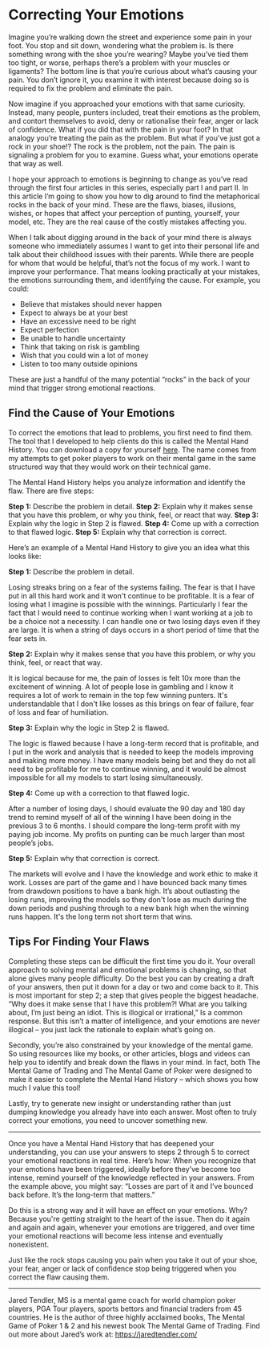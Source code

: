 # Correcting Your Emotions


Imagine you’re walking down the street and experience some pain in your foot. You stop and sit down, wondering what the problem is. Is there something wrong with the shoe you’re wearing? Maybe you’ve tied them too tight, or worse, perhaps there’s a problem with your muscles or ligaments? The bottom line is that you’re curious about what’s causing your pain. You don’t ignore it, you examine it with interest because doing so is required to fix the problem and eliminate the pain.

Now imagine if you approached your emotions with that same curiosity. Instead, many people, punters included, treat their emotions as the problem, and contort themselves to avoid, deny or rationalise their fear, anger or lack of confidence. What if you did  that with the pain in your foot? In that analogy you’re treating the pain as the problem. But what if you’ve just got a rock in your shoe!? The rock is the problem, not the pain. The pain is signaling a problem for you to examine. Guess what, your emotions operate that way as well.

I hope your approach to emotions is beginning to change as you’ve read through the first four articles in this series, especially part I and part II. In this article I’m going to show you how to dig around to find the metaphorical rocks in the back of your mind. These are the flaws, biases, illusions, wishes, or hopes that affect your perception of punting, yourself, your model, etc. They are the real cause of the costly mistakes affecting you. 

When I talk about digging around in the back of your mind there is always someone who immediately assumes I want to get into their personal life and talk about their childhood issues with their parents. While there are people for whom that would be helpful, that’s not the focus of my work. I want to improve your performance. That means looking practically at your mistakes, the emotions surrounding them, and identifying the cause. For example, you could:

- Believe that mistakes should never happen
- Expect to always be at your best
- Have an excessive need to be right
- Expect perfection
- Be unable to handle uncertainty
- Think that taking on risk is gambling
- Wish that you could win a lot of money
- Listen to too many outside opinions

These are just a handful of the many potential “rocks” in the back of your mind that trigger strong emotional reactions.


## Find the Cause of Your Emotions

To correct the emotions that lead to problems, you first need to find them. The tool that I developed to help clients do this is called the Mental Hand History. You can download a copy for yourself [here](https://jaredtendler.com/worksheets/). The name comes from my attempts to get poker players to work on their mental game in the same structured way that they would work on their technical game. 

The Mental Hand History helps you analyze information and identify the flaw. There are five steps:

**Step 1:** Describe the problem in detail.
**Step 2:** Explain why it makes sense that you have this problem, or why you think, feel, or react that way.
**Step 3:** Explain why the logic in Step 2 is flawed.
**Step 4:** Come up with a correction to that flawed logic.
**Step 5:** Explain why that correction is correct.

Here’s an example of a Mental Hand History to give you an idea what this looks like:

**Step 1:** Describe the problem in detail.

Losing streaks bring on a fear of the systems failing. The fear is that I have put in all this hard work and it won't continue to be profitable. It is a fear of losing what I imagine is possible with the winnings. Particularly I fear the fact that I would need to continue working when I want working at a job to be a choice not a necessity. I can handle one or two losing days even if they are large. It is when a string of days occurs in a short period of time that the fear sets in.

**Step 2:** Explain why it makes sense that you have this problem, or why you think, feel, or react that way.

It is logical because for me, the pain of losses is felt 10x more than the excitement of winning. A lot of people lose in gambling and I know it requires a lot of work to remain in the top few winning punters. It's understandable that I don't like losses as this brings on fear of failure, fear of loss and fear of humiliation.

**Step 3:** Explain why the logic in Step 2 is flawed.

The logic is flawed because I have a long-term record that is profitable, and I put in the work and analysis that is needed to keep the models improving and making more money. I have many models being bet and they do not all need to be profitable for me to continue winning, and it would be almost impossible for all my models to start losing simultaneously.

**Step 4:** Come up with a correction to that flawed logic.

After a number of losing days, I should evaluate the 90 day and 180 day trend to remind myself of all of the winning I have been doing in the previous 3 to 6 months. I should compare the long-term profit with my paying job income. My profits on punting can be much larger than most people’s jobs.

**Step 5:** Explain why that correction is correct.

The markets will evolve and I have the knowledge and work ethic to make it work. Losses are part of the game and I have bounced back many times from drawdown positions to have a bank high. It’s about outlasting the losing runs, improving the models so they don't lose as much during the down periods and pushing through to a new bank high when the winning runs happen. It's the long term not short term that wins.


## Tips For Finding Your Flaws

Completing these steps can be difficult the first time you do it. Your overall approach to solving mental and emotional problems is changing, so that alone gives many people difficulty. Do the best you can by creating a draft of your answers, then put it down for a day or two and come back to it. This is most important for step 2; a step that gives people the biggest headache. “Why does it make sense that I have this problem?! What are you talking about, I’m just being an idiot. This is illogical or irrational,” Is a common response. But this isn’t a matter of intelligence, and your emotions are never illogical – you just lack the rationale to explain what’s going on.

Secondly, you’re also constrained by your knowledge of the mental game. So using resources like my books, or other articles, blogs and videos can help you to identify and break down the flaws in your mind. In fact, both The Mental Game of Trading and The Mental Game of Poker were designed to make it easier to complete the Mental Hand History – which shows you how much I value this tool!

Lastly, try to generate new insight or understanding rather than just dumping knowledge you already have into each answer. Most often to truly correct your emotions, you need to uncover something new. 

---

Once you have a Mental Hand History that has deepened your understanding, you can use your answers to steps 2 through 5 to correct your emotional reactions in real time. Here’s how: When you recognize that your emotions have been triggered, ideally before they’ve become too intense, remind yourself of the knowledge reflected in your answers. From the example above, you might say: “Losses are part of it and I’ve bounced back before. It’s the long-term that matters.”

Do this is a strong way and it will have an effect on your emotions. Why? Because you're getting straight to the heart of the issue. Then do it again and again and again, whenever your emotions are triggered, and over time your emotional reactions will become less intense and eventually nonexistent. 

Just like the rock stops causing you pain when you take it out of your shoe, your fear, anger or lack of confidence stop being triggered when you correct the flaw causing them. 

---

Jared Tendler, MS is a mental game coach for world champion poker players, PGA Tour players, sports bettors and financial traders from 45 countries. He is the author of three highly acclaimed books, The Mental Game of Poker 1 & 2 and his newest book The Mental Game of Trading. Find out more about Jared’s work at: https://jaredtendler.com/ 
